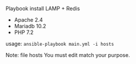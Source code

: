 Playbook install LAMP + Redis

- Apache 2.4
- Mariadb 10.2
- PHP 7.2

usage: `ansible-playbook main.yml -i hosts`

Note: file hosts You must edit match your purpose.
